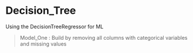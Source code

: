 # Decision_Tree
 Using the DecisionTreeRegressor for ML
 
 > Model_One : Build by removing all columns with categorical variables and missing values
